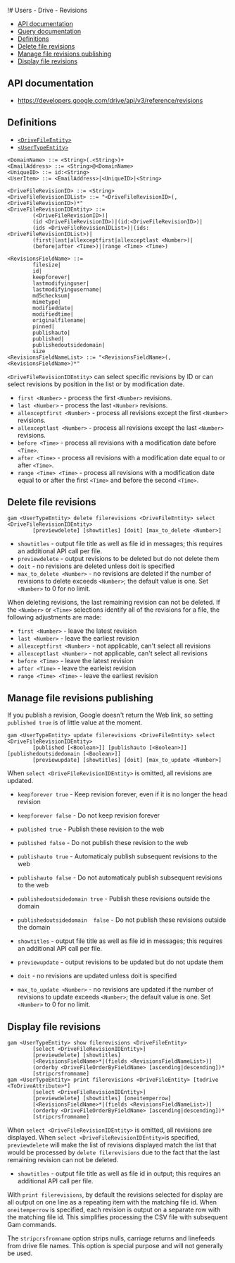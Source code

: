 !# Users - Drive - Revisions
- [API documentation](#api-documentation)
- [Query documentation](Users-Drive-Query)
- [Definitions](#definitions)
- [Delete file revisions](#delete-file-revisions)
- [Manage file revisions publishing](#manage-file-revisions-publishing)
- [Display file revisions](#display-file-revisions)

## API documentation
* https://developers.google.com/drive/api/v3/reference/revisions

## Definitions
* [`<DriveFileEntity>`](Drive-File-Selection)
* [`<UserTypeEntity>`](Collections-of-Users)

```
<DomainName> ::= <String>(.<String>)+
<EmailAddress> ::= <String>@<DomainName>
<UniqueID> ::= id:<String>
<UserItem> ::= <EmailAddress>|<UniqueID>|<String>

<DriveFileRevisionID> ::= <String>
<DriveFileRevisionIDList> ::= "<DriveFileRevisionID>(,<DriveFileRevisionID>)*"
<DriveFileRevisionIDEntity> ::=
        (<DriveFileRevisionID>)|
        (id <DriveFileRevisionID>)|(id:<DriveFileRevisionID>)|
        (ids <DriveFileRevisionIDList>)|(ids:<DriveFileRevisionIDList>)|
        (first|last|allexceptfirst|allexceptlast <Number>)|
        (before|after <Time>)|(range <Time> <Time>)

<RevisionsFieldName> ::=
        filesize|
        id|
        keepforever|
        lastmodifyinguser|
        lastmodifyingusername|
        md5checksum|
        mimetype|
        modifieddate|
        modifiedtime|
        originalfilename|
        pinned|
        publishauto|
        published|
        publishedoutsidedomain|
        size
<RevisionsFieldNameList> ::= "<RevisionsFieldName>(,<RevisionsFieldName>)*"
```
`<DriveFileRevisionIDEntity>` can select specific revisions by ID or can select revisions by position in the list or by modification date.
* `first <Number>` - process the first `<Number>` revisions.
* `last <Number>` - process the last `<Number>` revisions.
* `allexceptfirst <Number>` - process all revisions except the first `<Number>` revisions.
* `allexceptlast <Number>` - process all revisions except the last `<Number>` revisions.
* `before <Time>` - process all revisions with a modification date before `<Time>`.
* `after <Time>` - process all revisions with a modification date equal to or after `<Time>`.
* `range <Time> <Time>` - process all revisions with a modification date equal to or after the first `<Time>` and before the second `<Time>`.

## Delete file revisions
```
gam <UserTypeEntity> delete filerevisions <DriveFileEntity> select <DriveFileRevisionIDEntity>
        [previewdelete] [showtitles] [doit] [max_to_delete <Number>]
```
* `showtitles` - output file title as well as file id in messages; this requires an additional API call per file.
* `previewdelete` - output revisions to be deleted but do not delete them
* `doit` - no revisions are deleted unless doit is specified
* `max_to_delete <Number>` - no revisions are deleted if the number of revisions to delete exceeds `<Number>`; the default value is one. Set `<Number>` to 0 for no limit.

When deleting revisions, the last remaining revision can not be deleted. If the `<Number>` or `<Time>` selections identify all of the revisions for a file,
the following adjustments are made:
* `first <Number>` - leave the latest revision
* `last <Number>` - leave the earliest revision
* `allexceptfirst <Number>` - not applicable, can't select all revisions
* `allexceptlast <Number>` -  not applicable, can't select all revisions
* `before <Time>` - leave the latest revision
* `after <Time>` - leave the earleist revision
* `range <Time> <Time>` - leave the earliest revision

## Manage file revisions publishing
If you publish a revision, Google doesn't return the Web link, so setting `published true` is of little
value at the moment.
```
gam <UserTypeEntity> update filerevisions <DriveFileEntity> select <DriveFileRevisionIDEntity>
        [published [<Boolean>]] [publishauto [<Boolean>]] [publishedoutsidedomain [<Boolean>]]
        [previewupdate] [showtitles] [doit] [max_to_update <Number>]
```
When `select <DriveFileRevisionIDEntity>` is omitted, all revisions are updated. 

* `keepforever true` - Keep revision forever, even if it is no longer the head revision
* `keepforever false` - Do not keep revision forever
* `published true` - Publish these revision to the web
* `published false` - Do not publish these revision to the web
* `publishauto true` - Automaticaly publish subsequent revisions to the web
* `publishauto false` - Do not automaticaly publish subsequent revisions to the web
* `publishedoutsidedomain true` - Publish these revisions outside the domain
* `publishedoutsidedomain  false` - Do not publish these revisions outside the domain

* `showtitles` - output file title as well as file id in messages; this requires an additional API call per file.
* `previewupdate` - output revisions to be updated but do not update them
* `doit` - no revisions are updated unless doit is specified
* `max_to_update <Number>` - no revisions are updated if the number of revisions to update exceeds `<Number>`; the default value is one. Set `<Number>` to 0 for no limit.

## Display file revisions
```
gam <UserTypeEntity> show filerevisions <DriveFileEntity>
        [select <DriveFileRevisionIDEntity>]
        [previewdelete] [showtitles]
        [<RevisionsFieldName>*|(fields <RevisionsFieldNameList>)]
        (orderby <DriveFileOrderByFieldName> [ascending|descending])*
        [stripcrsfromname]
gam <UserTypeEntity> print filerevisions <DriveFileEntity> [todrive <ToDriveAttribute>*]
        [select <DriveFileRevisionIDEntity>]
        [previewdelete] [showtitles] [oneitemperrow]
        [<RevisionsFieldName>*|(fields <RevisionsFieldNameList>)]
        (orderby <DriveFileOrderByFieldName> [ascending|descending])*
        [stripcrsfromname]
```
When `select <DriveFileRevisionIDEntity>` is omitted, all revisions are displayed. When `select <DriveFileRevisionIDEntity>`is specified,
`previewdelete` will make the list of revisions displayed match the list that would be processed by `delete filerevisions` due to the fact
that the last remaining revision can not be deleted.

* `showtitles` - output file title as well as file id in output; this requires an additional API call per file.

With `print filerevisions`, by default the revisions selected for display are all output on one line as a repeating item with the matching file id.
When `oneitemperrow` is specified, each revision is output on a separate row with the matching file id. This simplifies processing the CSV file with subsequent Gam commands.

The `stripcrsfromname` option strips nulls, carriage returns and linefeeds from drive file names.
This option is special purpose and will not generally be used.
